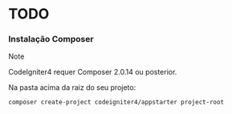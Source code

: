 # TODO

### Instalação Composer

> [!NOTE]  
> CodeIgniter4 requer Composer 2.0.14 ou posterior.

Na pasta acima da raiz do seu projeto:

```shell
composer create-project codeigniter4/appstarter project-root
```
